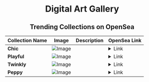 <div align="center">

# Digital Art Gallery

## Trending Collections on OpenSea

| Collection Name                       | Image                                                                                     | Description                       | OpenSea Link                                                                                          |
|---------------------------------------|-------------------------------------------------------------------------------------------|-----------------------------------|--------------------------------------------------------------------------------------------------------|
| **Chic** | ![Image](https://i.seadn.io/s/raw/files/4e9953fe204207d91f3c4a5863583625.jpg?w=500&auto=format?w=200&auto=format) |  | <details><summary>Link</summary>[Chic](https://opensea.io/collection/chic-1353)</details> |
| **Playful** | ![Image](https://i.seadn.io/s/raw/files/0dbb3c7dcf4a05575f83f83a2f9e94c0.jpg?w=500&auto=format?w=200&auto=format) |  | <details><summary>Link</summary>[Playful](https://opensea.io/collection/playful-1227)</details> |
| **Twinkly** | ![Image](https://i.seadn.io/s/raw/files/5cd68582ec22e6b230e052ba13e79eaa.jpg?w=500&auto=format?w=200&auto=format) |  | <details><summary>Link</summary>[Twinkly](https://opensea.io/collection/twinkly-663)</details> |
| **Peppy** | ![Image](https://i.seadn.io/s/raw/files/c53ba3defa207b05a41b8dc16114ecf5.jpg?w=500&auto=format?w=200&auto=format) |  | <details><summary>Link</summary>[Peppy](https://opensea.io/collection/peppy-3777)</details> |

</div>